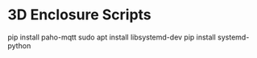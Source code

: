 # 3D Enclosure Scripts

pip install paho-mqtt
sudo apt install libsystemd-dev
pip install systemd-python
